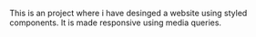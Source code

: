 This is an project where i have desinged a website using styled components. It is made responsive using media queries.
